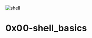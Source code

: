 ![shell](https://opensource.com/sites/default/files/lead-images/bash_command_line.png "the shell")

# 0x00-shell_basics
